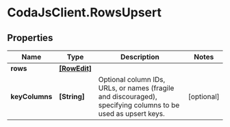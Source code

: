 # CodaJsClient.RowsUpsert

## Properties
Name | Type | Description | Notes
------------ | ------------- | ------------- | -------------
**rows** | [**[RowEdit]**](RowEdit.md) |  | 
**keyColumns** | **[String]** | Optional column IDs, URLs, or names (fragile and discouraged), specifying columns to be used as upsert keys.  | [optional] 
